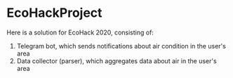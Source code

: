 # EcoHackProject

Here is a solution for EcoHack 2020, consisting of:
1) Telegram bot, which sends notifications about air condition in the user's area
2) Data collector (parser), which aggregates data about air in the user's area
